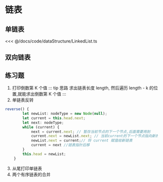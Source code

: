 # 链表

## 单链表
<<< @/docs/code/dataStructure/LinkedList.ts

## 双向链表
## 练习题
1. 打印倒数第 K 个值
::: tip 思路
求出链表长度 length, 然后遍历 length - k 的位置,就能求出倒数第 K 个值
:::
2. 单链表反转

``` typescript
reverse() {
        let newList: nodeType = new Node(null);
        let current = this.head.next;
        let next: nodeType;
        while (current) {
            next = current.next; // 暂存当前节点的下一个节点,后面需要用到
            current.next = newList.next; // 当前current的下一个节点指向新的节点的最前端
            newList.next = current;// 将 current 赋值给新链表
            current = next //链表指针后移
        }
        this.head = newList;
    }
```

3. 从尾打印单链表
4. 两个有序链表的合并
